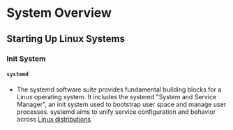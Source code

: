 # System Overview

## Starting Up Linux Systems 

### Init System 

#### `systemd`

* The systemd software suite provides fundamental building blocks for a Linux operating system. It includes the systemd "System and Service Manager", an init system used to bootstrap user space and manage user processes. systemd aims to unify service configuration and behavior across [Linux distributions](https://en.wikipedia.org/wiki/Linux_distribution)

